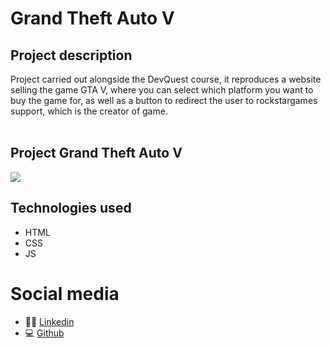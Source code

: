 # Grand Theft Auto V
## Project description
 
 Project carried out alongside the DevQuest course, it reproduces a website selling the game GTA V, where you can select which platform you want to buy the game for, as well as a button to redirect the user to rockstargames support, which is the creator of game.<BR/><BR/>

## Project Grand Theft Auto V

[<img src="./src/imagens/screen-project-GTA.gif">](https://github.com/ma17martins/project-gta.git)




 ## Technologies used

- HTML 
- CSS 
- JS

 # Social media

 - 👋🏾 [Linkedin](https://www.linkedin.com/in/matheus17martins/)
 - 💻 [Github](https://github.com/ma17martins)